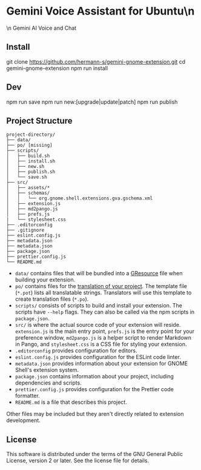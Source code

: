 # Gemini Voice Assistant for Ubuntu\n

\n
Gemini AI Voice and Chat

## Install

git clone https://github.com/hermann-s/gemini-gnome-extension.git
cd gemini-gnome-extension
npm run install

## Dev

npm run save
npm run new:[upgrade|update|patch]
npm run publish

## Project Structure

```
project-directory/
├── data/
├── po/ [missing]
├── scripts/
│   ├── build.sh
│   ├── install.sh
│   ├── new.sh
│   ├── publish.sh
│   └── save.sh
├── src/
│   ├── assets/*
│   ├── schemas/
│   │   └── org.gnome.shell.extensions.gva.gschema.xml
│   ├── extension.js
│   ├── md2pango.js
│   ├── prefs.js
|   └── stylesheet.css
├── .editorconfig
├── .gitignore
├── eslint.config.js
├── metadata.json
├── metadata.json
├── package.json
├── prettier.config.js
└── README.md
```

-   `data/` contains files that will be bundled into a [GResource](https://docs.gtk.org/gio/struct.Resource.html) file when building your extension.
-   `po/` contains files for the [translation of your project](https://gjs.guide/extensions/development/translations.html). The template file (`*.pot`) lists all translatable strings. Translators will use this template to create translation files (`*.po`).
-   `scripts/` consists of scripts to build and install your extension. The scripts have `--help` flags. They can also be called via the npm scripts in `package.json`.
-   `src/` is where the actual source code of your extension will reside. `extension.js` is the main entry point, `prefs.js` is the entry point for your preference window, `md2pango.js` is a helper script to render Markdown in Pango, and `stylesheet.css` is a CSS file for styling your extension.
-   `.editorconfig` provides configuration for editors.
-   `eslint.config.js` provides configuration for the ESLint code linter.
-   `metadata.json` provides information about your extension for GNOME Shell's extension system.
-   `package.json` contains information about your project, including dependencies and scripts.
-   `prettier.config.js` provides configuration for the Prettier code formatter.
-   `README.md` is a file that describes this project.

Other files may be included but they aren't directly related to extension development.

## License

This software is distributed under the terms of the GNU General Public License, version 2 or later. See the license file for details.
